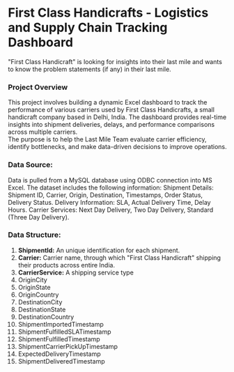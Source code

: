# First Class Handicrafts - Logistics and Supply Chain Tracking Dashboard
"First Class Handicraft" is looking for insights into their last mile and wants to know the problem statements (if any) in their last mile.

### Project Overview
This project involves building a dynamic Excel dashboard to track the performance of various carriers used by First Class Handicrafts, a small handicraft company based in Delhi, India. The dashboard provides real-time insights into shipment deliveries, delays, and performance comparisons across multiple carriers.
\
The purpose is to help the Last Mile Team evaluate carrier efficiency, identify bottlenecks, and make data-driven decisions to improve operations.

### Data Source:
Data is pulled from a MySQL database using ODBC connection into MS Excel.
The dataset includes the following information:
Shipment Details: Shipment ID, Carrier, Origin, Destination, Timestamps, Order Status, Delivery Status.
Delivery Information: SLA, Actual Delivery Time, Delay Hours.
Carrier Services: Next Day Delivery, Two Day Delivery, Standard (Three Day Delivery).

### Data Structure:
1. **ShipmentId:** An unique identification for each shipment. 
2. **Carrier:** Carrier name, through which "First Class Handicraft" shipping their products across entire India.
3. **CarrierService:** A shipping service type
4. OriginCity
5. OriginState
6. OriginCountry
7. DestinationCity
8. DestinationState
9. DestinationCountry
10. ShipmentImportedTimestamp
11. ShipmentFulfilledSLATimestamp
12. ShipmentFulfilledTimestamp
13. ShipmentCarrierPickUpTimestamp
14. ExpectedDeliveryTimestamp
15. ShipmentDeliveredTimestamp
